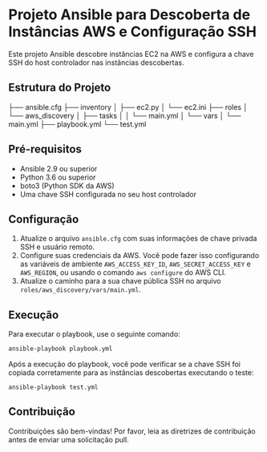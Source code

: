 # Projeto Ansible para Descoberta de Instâncias AWS e Configuração SSH

Este projeto Ansible descobre instâncias EC2 na AWS e configura a chave SSH do host controlador nas instâncias descobertas.

## Estrutura do Projeto

├── ansible.cfg
├── inventory
│   ├── ec2.py
│   └── ec2.ini
├── roles
│   └── aws_discovery
│       ├── tasks
│       │   └── main.yml
│       └── vars
│           └── main.yml
├── playbook.yml
└── test.yml

## Pré-requisitos

- Ansible 2.9 ou superior
- Python 3.6 ou superior
- boto3 (Python SDK da AWS)
- Uma chave SSH configurada no seu host controlador

## Configuração

1. Atualize o arquivo `ansible.cfg` com suas informações de chave privada SSH e usuário remoto.
2. Configure suas credenciais da AWS. Você pode fazer isso configurando as variáveis de ambiente `AWS_ACCESS_KEY_ID`, `AWS_SECRET_ACCESS_KEY` e `AWS_REGION`, ou usando o comando `aws configure` do AWS CLI.
3. Atualize o caminho para a sua chave pública SSH no arquivo `roles/aws_discovery/vars/main.yml`.

## Execução

Para executar o playbook, use o seguinte comando:

```bash
ansible-playbook playbook.yml
```
Após a execução do playbook, você pode verificar se a chave SSH foi copiada corretamente para as instâncias descobertas executando o teste:

```
ansible-playbook test.yml
```

## Contribuição
Contribuições são bem-vindas! Por favor, leia as diretrizes de contribuição antes de enviar uma solicitação pull.
